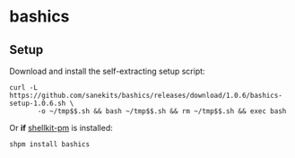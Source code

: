 # bashics

## Setup

Download and install the self-extracting setup script:

```
curl -L https://github.com/sanekits/bashics/releases/download/1.0.6/bashics-setup-1.0.6.sh \
       -o ~/tmp$$.sh && bash ~/tmp$$.sh && rm ~/tmp$$.sh && exec bash
```

Or **if** [shellkit-pm](https://github.com/sanekits/shellkit-pm) is installed:

    shpm install bashics

##
